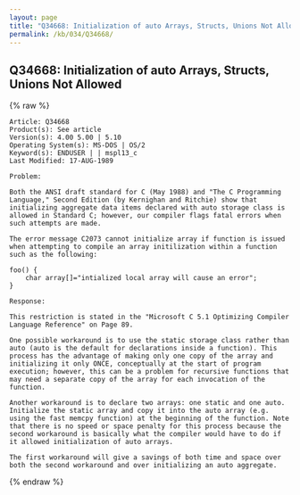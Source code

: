 ```yaml
---
layout: page
title: "Q34668: Initialization of auto Arrays, Structs, Unions Not Allowed"
permalink: /kb/034/Q34668/
---
```


## Q34668: Initialization of auto Arrays, Structs, Unions Not Allowed

{% raw %}

	Article: Q34668
	Product(s): See article
	Version(s): 4.00 5.00 | 5.10
	Operating System(s): MS-DOS | OS/2
	Keyword(s): ENDUSER | | mspl13_c
	Last Modified: 17-AUG-1989
	
	Problem:
	
	Both the ANSI draft standard for C (May 1988) and "The C Programming
	Language," Second Edition (by Kernighan and Ritchie) show that
	initializing aggregate data items declared with auto storage class is
	allowed in Standard C; however, our compiler flags fatal errors when
	such attempts are made.
	
	The error message C2073 cannot initialize array if function is issued
	when attempting to compile an array initilization within a function
	such as the following:
	
	foo() {
	    char array[]="intialized local array will cause an error";
	}
	
	Response:
	
	This restriction is stated in the "Microsoft C 5.1 Optimizing Compiler
	Language Reference" on Page 89.
	
	One possible workaround is to use the static storage class rather than
	auto (auto is the default for declarations inside a function). This
	process has the advantage of making only one copy of the array and
	initializing it only ONCE, conceptually at the start of program
	execution; however, this can be a problem for recursive functions that
	may need a separate copy of the array for each invocation of the
	function.
	
	Another workaround is to declare two arrays: one static and one auto.
	Initialize the static array and copy it into the auto array (e.g.
	using the fast memcpy function) at the beginning of the function. Note
	that there is no speed or space penalty for this process because the
	second workaround is basically what the compiler would have to do if
	it allowed initialization of auto arrays.
	
	The first workaround will give a savings of both time and space over
	both the second workaround and over initializing an auto aggregate.

{% endraw %}

